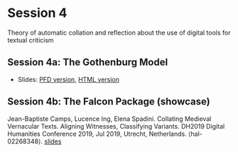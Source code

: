 # Session 4
Theory of automatic collation and reflection about the use of digital tools for textual criticism

## Session 4a: The Gothenburg Model
- Slides:  [PFD version](https://github.com/automaticCollationLausanne2020/Materials/blob/master/session4/slides_session4a.pdf), [HTML version](https://automaticcollationlausanne2020.github.io/session4a.html)

## Session 4b: The Falcon Package (showcase)
Jean-Baptiste Camps, Lucence Ing, Elena Spadini. Collating Medieval Vernacular Texts. Aligning Witnesses, Classifying Variants. DH2019 Digital Humanities Conference 2019, Jul 2019, Utrecht, Netherlands. ⟨hal-02268348⟩. [slides](https://hal.archives-ouvertes.fr/hal-02268348/file/DH_Collation_Slides_FALCON.pdf)
